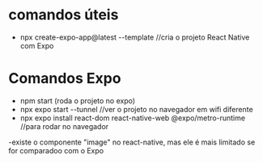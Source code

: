 # comandos úteis

- npx create-expo-app@latest --template //cria o projeto React Native com Expo


# Comandos Expo

- npm start (roda o projeto no expo)
- npx expo start --tunnel //ver o projeto no navegador em wifi diferente
- npx expo install react-dom react-native-web @expo/metro-runtime //para rodar no navegador

-existe o componente "image" no react-native, mas ele é mais limitado se for comparadoo com o Expo